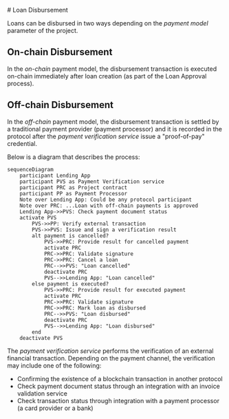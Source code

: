 <a name="ref-m4"></a># Loan Disbursement

Loans can be disbursed in two ways depending on the *payment model* parameter of the project. 

## On-chain Disbursement

In the *on-chain* payment model, the disbursement transaction is executed on-chain immediately after loan creation (as part of the Loan Approval process).

## Off-chain Disbursement

In the *off-chain* payment model, the disbursement transaction is settled by a traditional payment provider (payment processor) and it is recorded in the protocol after the *payment verification service* issue a "proof-of-pay" credential.

Below is a diagram that describes the process:

```mermaid
sequenceDiagram
    participant Lending App
	participant PVS as Payment Verification service
    participant PRC as Project contract
    participant PP as Payment Processor
    Note over Lending App: Could be any protocol participant
    Note over PRC: ...Loan with off-chain payments is approved
    Lending App->>PVS: Check payment document status
    activate PVS
        PVS->>PP: Verify external transaction
        PVS->>PVS: Issue and sign a verification result
        alt payment is cancelled?
            PVS->>PRC: Provide result for cancelled payment
            activate PRC
            PRC->>PRC: Validate signature
            PRC->>PRC: Cancel a loan
            PRC-->>PVS: "Loan cancelled"
            deactivate PRC
            PVS-->>Lending App: "Loan cancelled"
        else payment is executed?
            PVS->>PRC: Provide result for executed payment
            activate PRC
            PRC->>PRC: Validate signature
            PRC->>PRC: Mark loan as disbursed
            PRC-->>PVS: "Loan disbursed"
            deactivate PRC
            PVS-->>Lending App: "Loan disbursed"
        end
    deactivate PVS
```

The *payment verification service* performs the verification of an external financial transaction. Depending on the payment channel, the verification may include one of the following:

- Confirming the existence of a blockchain transaction in another protocol
- Check payment document status through an integration with an invoice validation service
- Check transaction status through integration with a payment processor (a card provider or a bank)

<div style="page-break-after: always;"></div>